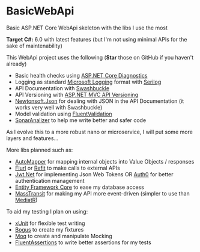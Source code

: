 # BasicWebApi
Basic ASP.NET Core WebApi skeleton with the libs I use the most

**Target C#:** 6.0 with latest features (but I'm not using minimal APIs for the sake of maintenability)

This WebApi project uses the following (**Star** those on GitHub if you haven't already)

- Basic health checks using [ASP.NET Core Diagnostics](https://github.com/aspnet/Diagnostics)
- Logging as standard [Microsoft Logging](https://github.com/aspnet/Logging/tree/master/src/Microsoft.Extensions.Logging) format with [Serilog](https://github.com/serilog/serilog)
- API Documentation with [Swashbuckle](https://github.com/domaindrivendev/Swashbuckle.WebApi)
- API Versioning with [ASP.NET MVC API Versioning](https://github.com/dotnet/aspnet-api-versioning)
- [Newtonsoft.Json](https://github.com/JamesNK/Newtonsoft.Json) for dealing with JSON in the API Documentation (it works very well with Swashbuckle)
- Model validation using [FluentValidation](https://github.com/FluentValidation/FluentValidation)
- [SonarAnalizer](https://github.com/SonarSource/sonar-dotnet) to help me write better and safer code

As I evolve this to a more robust nano or microservice, I will put some more layers and features...

More libs planned such as:
- [AutoMapper](https://github.com/AutoMapper/AutoMapper) for mapping internal objects into Value Objects / responses
- [Flurl](https://github.com/tmenier/Flurl) or [Refit](https://github.com/reactiveui/refit) to make calls to external APIs
- [Jwt.Net](https://github.com/jwt-dotnet/jwt) for implementing Json Web Tokens OR [Auth0](https://github.com/auth0/auth0-aspnetcore-authentication) for better authentication management
- [Entity Framework Core](https://github.com/dotnet/efcore) to ease my database access
- [MassTransit](https://github.com/MassTransit) for making my API more event-driven (simpler to use than [MediatR](https://github.com/jbogard/MediatR))

To aid my testing I plan on using:
- [xUnit](https://github.com/xunit/xunit) for flexible test writing
- [Bogus](https://github.com/bchavez/Bogus) to create my fixtures
- [Moq](https://github.com/moq/moq) to create and manipulate Mocking
- [FluentAssertions](https://github.com/fluentassertions/fluentassertions) to write better assertions for my tests

